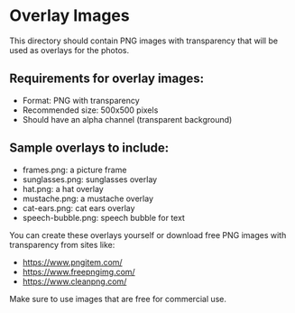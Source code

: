 # Overlay Images

This directory should contain PNG images with transparency that will be used as overlays for the photos.

## Requirements for overlay images:
- Format: PNG with transparency
- Recommended size: 500x500 pixels
- Should have an alpha channel (transparent background)

## Sample overlays to include:
- frames.png: a picture frame
- sunglasses.png: sunglasses overlay
- hat.png: a hat overlay
- mustache.png: a mustache overlay
- cat-ears.png: cat ears overlay
- speech-bubble.png: speech bubble for text

You can create these overlays yourself or download free PNG images with transparency from sites like:
- https://www.pngitem.com/
- https://www.freepngimg.com/
- https://www.cleanpng.com/

Make sure to use images that are free for commercial use.